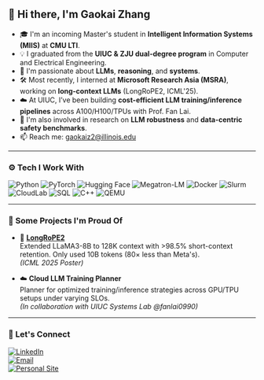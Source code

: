 ## 👋 Hi there, I'm Gaokai Zhang

- 🎓 I'm an incoming Master's student in **Intelligent Information Systems (MIIS)** at **CMU LTI**.  
- 💡 I graduated from the **UIUC & ZJU dual-degree program** in Computer and Electrical Engineering.  
- 🧠 I'm passionate about **LLMs**, **reasoning**, and **systems**.  
- 🛠️ Most recently, I interned at **Microsoft Research Asia (MSRA)**, working on **long-context LLMs** (LongRoPE2, ICML'25).  
- ☁️ At UIUC, I’ve been building **cost-efficient LLM training/inference pipelines** across A100/H100/TPUs with Prof. Fan Lai.  
- 🧪 I'm also involved in research on **LLM robustness** and **data-centric safety benchmarks**.  
- 📫 Reach me: gaokaiz2@illinois.edu

---

### ⚙️ Tech I Work With

![Python](https://img.shields.io/badge/-Python-3776AB?style=flat&logo=python&logoColor=white)
![PyTorch](https://img.shields.io/badge/-PyTorch-EE4C2C?style=flat&logo=pytorch&logoColor=white)
![Hugging Face](https://img.shields.io/badge/-HuggingFace-F9A03C?style=flat&logo=huggingface&logoColor=white)
![Megatron-LM](https://img.shields.io/badge/-Megatron_LM-000000?style=flat&logo=nvidia&logoColor=white)
![Docker](https://img.shields.io/badge/-Docker-2496ED?style=flat&logo=docker&logoColor=white)
![Slurm](https://img.shields.io/badge/-Slurm-007EC6?style=flat)
![CloudLab](https://img.shields.io/badge/-CloudLab-FCC624?style=flat)
![SQL](https://img.shields.io/badge/-SQL-4479A1?style=flat&logo=postgresql&logoColor=white)
![C++](https://img.shields.io/badge/-C++-00599C?style=flat&logo=c%2B%2B&logoColor=white)
![QEMU](https://img.shields.io/badge/-QEMU-9A1E1E?style=flat)

---

### 🔬 Some Projects I'm Proud Of

- 🧾 [**LongRoPE2**](https://arxiv.org/abs/2502.20082)  
  Extended LLaMA3-8B to 128K context with >98.5% short-context retention. Only used 10B tokens (80× less than Meta's).  
  *(ICML 2025 Poster)*

- ☁️ **Cloud LLM Training Planner**  
  Planner for optimized training/inference strategies across GPU/TPU setups under varying SLOs.  
  *(In collaboration with UIUC Systems Lab @fanlai0990)*

---

### 💬 Let's Connect

[![LinkedIn](https://img.shields.io/badge/-LinkedIn-0077B5?style=flat&logo=linkedin&logoColor=white)](https://linkedin.com/in/gaokaizhang)  
[![Email](https://img.shields.io/badge/-gaokaiz2@illinois.edu-D14836?style=flat&logo=gmail&logoColor=white)](mailto:gaokaiz2@illinois.edu)  
[![Personal Site](https://img.shields.io/badge/-Portfolio-000?style=flat&logo=githubpages&logoColor=white)](https://gaokaizhang.github.io)


